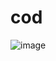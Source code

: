 # cod
![image](https://github.com/FOXomano/cod/assets/113091733/8294cbc6-da8d-4ef6-82f0-3ca8aa7d44ae)

